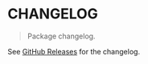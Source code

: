 # CHANGELOG

> Package changelog.

See [GitHub Releases](https://github.com/stdlib-js/math-base-special-cfloorn/releases) for the changelog.